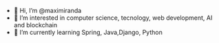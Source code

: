 - 👋 Hi, I’m @maximiranda
- 👀 I’m interested in computer science, tecnology, web development, AI and blockchain
- 🌱 I’m currently learning Spring, Java,Django, Python

